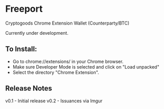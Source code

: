 # Freeport
Cryptogoods Chrome Extension Wallet (Counterparty/BTC)

Currently under development.

## To Install:

- Go to chrome://extensions/ in your Chrome browser. 
- Make sure Developer Mode is selected and click on "Load unpacked" 
- Select the directory "Chrome Extension".

## Release Notes

v0.1 - Initial release
v0.2 - Issuances via Imgur